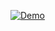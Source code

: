 [![Demo](https://ipfs.io/ipfs/QmTnjoLHiyVxK9iqrVyLcJPbJPjUAwi2W3kAxXeJdyR2w4)](https://ipfs.io/ipfs/QmbVFfM4ehCgEzsBE17jQuBhJVPN5fyNQtzLCxNchc6d8Y)
